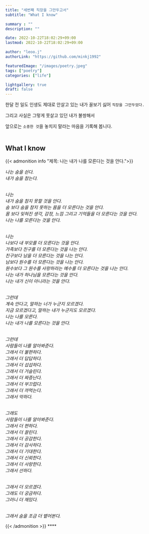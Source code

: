```yaml
---
title: "세번째 직장을 그만두고서"
subtitle: "What I know"

summary : ""
description: ""

date: 2022-10-22T18:02:29+09:00
lastmod: 2022-10-22T18:02:29+09:00

author: "leoo.j"
authorLink: "https://github.com/minkj1992"

featuredImage: "/images/poetry.jpeg"
tags: ["poetry"]
categories: ["life"]

lightgallery: true
draft: false
---
```


한달 전 일도 인생도 제대로 안살고 있는 내가 꼴보기 싫어 `직장을 그만두었다.`
<!--more-->
그리고 사실은 그렇게 못살고 있던 내가 불쌍해서<br/>
<!--more-->
앞으로는 `소중한 것`을 놓치지 말라는 마음을 기록해 봅니다.<br/>
<br />

## What I know

{{< admonition info "제목: 나는 내가 나를 모른다는 것을 안다.">}}
<p><i>
나는 숨을 쉰다.<br/>
내가 숨을 참는다.<br/>
</i></p><p><i>
<br/>
나는<br/>
내가 숨을 참지 못할 것을 안다.<br/>
숨 보다 숨을 참지 못하는 몸을 더 모른다는 것을 안다.<br/>
몸 보다 잊혀진 생각, 감정, 느낌 그리고 기억들을 더 모른다는 것을 안다.<br/>
나는 나를 모른다는 것을  안다.<br/>
</i></p><p><i>
<br/>
나는<br/>
나보다  내 부모를 더 모른다는 것을 안다.<br/>
가족보다  친구를 더 모른다는 것을  나는 안다.<br/>
친구보다  남을 더 모른다는 것을  나는 안다.<br/>
남보다  원수를 더 모른다는 것을  나는 안다.<br/>
원수보다  그 원수를 사랑하라는 예수를 더 모른다는 것을  나는 안다.<br/>
나는  내가 하나님을 모른다는 것을  안다.<br/>
나는  내가 신이 아니라는 것을  안다.<br/>
</i></p><p><i>
<br/>
그런데<br/>
계속 안다고, 말하는 너가 누군지 모르겠다.<br/>
지금 모르겠다고, 말하는 내가 누군지도 모르겠다.<br/>
나는 나를 모른다.<br/>
나는 내가 나를 모른다는 것을 안다.<br/>
</i></p><p><i>
<br/>
그런데<br/>
사람들이 나를 알아봐준다.<br/>
그래서 더 불편하다.<br/>
그래서 더 답답하다.<br/>
그래서 더 섭섭하다.<br/>
그래서 더 거슬린다.<br/>
그래서 더 짜증난다.<br/>
그래서 더 부끄럽다.<br/>
그래서 더 까먹는다.<br/>
그래서 악하다.<br/>
</i></p><p><i>
<br/>
그래도<br/>
사람들이 나를 알아봐준다.<br/>
그래서 더 편하다.<br/>
그래서 더 끌린다.<br/>
그래서 더 공감한다.<br/>
그래서 더 감사하다.<br/>
그래서 더 기대한다.<br/>
그래서 더 신뢰한다.<br/>
그래서 더 사랑한다.<br/>
그래서 선하다.<br/>
</i></p><p><i>
<br/>
그래서 더 모르겠다.<br/>
그래도 더 궁금하다.<br/>
그러니 더 재밌다.<br/>
</i></p><p><i>
<br/>
그래서 숨을 조금 더 뱉어본다.<br/>
</i></p>
{{< /admonition >}}
****
